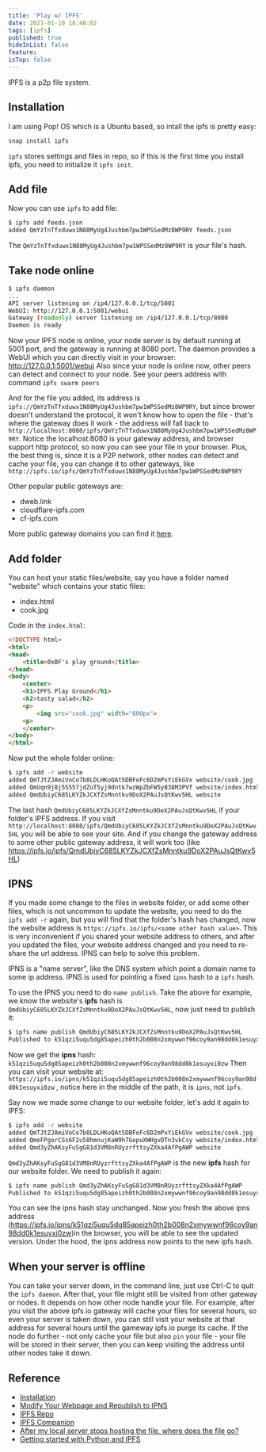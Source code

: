 ```yaml
---
title: 'Play w/ IPFS'
date: 2021-01-10 18:48:02
tags: [ipfs]
published: true
hideInList: false
feature: 
isTop: false
---
```

IPFS is a p2p file system.

## Installation
I am using Pop! OS which is a Ubuntu based, so intall the ipfs is pretty easy:
```bash
snap install ipfs
```
`ipfs` stores settings and files in repo, so if this is the first time you install ipfs, you need to initialize it `ipfs init`.

## Add file 
Now you can use `ipfs` to add file:
```bash
$ ipfs add feeds.json
added QmYzTnTfxduwx1N88MyUg4Jushbm7pw1WPSSedMz8WP9RY feeds.json
```

The `QmYzTnTfxduwx1N88MyUg4Jushbm7pw1WPSSedMz8WP9RY` is your file's hash.

## Take node online
```bash
$ ipfs daemon
...
API server listening on /ip4/127.0.0.1/tcp/5001
WebUI: http://127.0.0.1:5001/webui
Gateway (readonly) server listening on /ip4/127.0.0.1/tcp/8080
Daemon is ready
```
Now your IPFS node is online, your node server is by default running at 5001 port, and the gateway is running at 8080 port. The daemon provides a WebUI which you can directly visit in your browser: http://127.0.0.1:5001/webui
Also since your node is online now, other peers can detect and connect to your node.
See your peers address with command `ipfs swarm peers`

And for the file you added, its address is `ipfs://QmYzTnTfxduwx1N88MyUg4Jushbm7pw1WPSSedMz8WP9RY`, but since brower doesn't understand the protocol, it won't know how to open the file - that's where the gateway does it work - the address will fall back to `http://localhost:8080/ipfs/QmYzTnTfxduwx1N88MyUg4Jushbm7pw1WPSSedMz8WP9RY`. Notice the localhost:8080 is your gateway address, and browser support http protocol, so now you can see your file in your browser. Plus, the best thing is, since it is a P2P network, other nodes can detect and cache your file, you can change it to other gateways, like `http://ipfs.io/ipfs/QmYzTnTfxduwx1N88MyUg4Jushbm7pw1WPSSedMz8WP9RY`

Other popular public gateways are:
* dweb.link
* cloudflare-ipfs.com
* cf-ipfs.com

More public gateway domains you can find it [here](https://ipfs.github.io/public-gateway-checker/).

## Add folder
You can host your static files/website, say you have a folder named "website" which contains your static files:
* index.html
* cook.jpg

Code in the `index.html`:
```html
<!DOCTYPE html>
<html>
<head>
    <title>0xBF's play ground</title>
</head>
<body>
    <center>
    <h1>IPFS Play Ground</h1>
    <h2>tasty salad</h2>
    <p>
        <img src="cook.jpg" width="600px">
    <p>
    </center>
</body>
</html>
```
Now put the whole folder online:
```bash
$ ipfs add -r website
added QmTJtZJAmiVoCo7b8LDLHKoQAt5DBFeFc6D2mPxYiEkGVx website/cook.jpg
added QmUqn9j8j5S557jdZuT5yj9dntk7wzWpZbFW5y838M3PVf website/index.html
added QmdUbiyC685LKYZkJCXfZsMnntku9DoX2PAuJsQtKwv5HL website
```
The last hash `QmdUbiyC685LKYZkJCXfZsMnntku9DoX2PAuJsQtKwv5HL` if your folder's IPFS address. If you visit `http://localhost:8080/ipfs/QmdUbiyC685LKYZkJCXfZsMnntku9DoX2PAuJsQtKwv5HL` you will be able to see your site. And if you change the gateway address to some other public gateway address, it will work too (like https://ipfs.io/ipfs/QmdUbiyC685LKYZkJCXfZsMnntku9DoX2PAuJsQtKwv5HL)

## IPNS
If you made some change to the files in website folder, or add some other files, which is not uncommon to update the website, you need to do the `ipfs add -r` again, but you will find that the folder's hash has changed, now the website address is `https://ipfs.io/ipfs/<some other hash value>`. This is very inconvenient if you shared your website address to others, and after you updated the files, your website address changed and you need to re-share the url address. IPNS can help to solve this problem.

IPNS is a "name server", like the DNS system which point a domain name to some ip address. IPNS is used for pointing a fixed `ipns` hash to a `ipfs` hash.

To use the IPNS you need to do `name publish`. Take the above for example, we know the website's **ipfs** hash is `QmdUbiyC685LKYZkJCXfZsMnntku9DoX2PAuJsQtKwv5HL`, now just need to publish it:
```bash
$ ipfs name publish QmdUbiyC685LKYZkJCXfZsMnntku9DoX2PAuJsQtKwv5HL
Published to k51qzi5uqu5dg85apeizh0th2b008n2xmywwnf96coy9an98dd0k1esuyxi0zw: /ipfs/QmdUbiyC685LKYZkJCXfZsMnntku9DoX2PAuJsQtKwv5HL
```
Now we get the **ipns** hash: `k51qzi5uqu5dg85apeizh0th2b008n2xmywwnf96coy9an98dd0k1esuyxi0zw`
Then you can visit your website at: `https://ipfs.io/ipns/k51qzi5uqu5dg85apeizh0th2b008n2xmywwnf96coy9an98dd0k1esuyxi0zw` , notice here in the middle of the path, it is `ipns`, not `ipfs`.

Say now we made some change to our website folder, let's add it again to IPFS:
```bash
$ ipfs add -r website
added QmTJtZJAmiVoCo7b8LDLHKoQAt5DBFeFc6D2mPxYiEkGVx website/cook.jpg
added QmeFPgorCSs6F2u58hmnujKaW9h7GopuXWHgvDTn3vkCsy website/index.html
added Qmd3yZhAKsyFuSgG81d3VM8nRUyzrfttsyZXka4AfPgAWP website
```
`Qmd3yZhAKsyFuSgG81d3VM8nRUyzrfttsyZXka4AfPgAWP` is the new **ipfs** hash for our website folder. We need to publish it again:
```bash
$ ipfs name publish Qmd3yZhAKsyFuSgG81d3VM8nRUyzrfttsyZXka4AfPgAWP
Published to k51qzi5uqu5dg85apeizh0th2b008n2xmywwnf96coy9an98dd0k1esuyxi0zw: /ipfs/Qmd3yZhAKsyFuSgG81d3VM8nRUyzrfttsyZXka4AfPgAWP
```
You can see the ipns hash stay unchanged. Now you fresh the above ipns address (https://ipfs.io/ipns/k51qzi5uqu5dg85apeizh0th2b008n2xmywwnf96coy9an98dd0k1esuyxi0zw)in the browser, you will be able to see the updated version. Under the hood, the ipns address now points to the new ipfs hash.

## When your server is offline
You can take your server down, in the command line, just use Ctrl-C to quit the `ipfs daemon`. After that, your file might still be visited from other gateway or nodes. It depends on how other node handle your file. For example, after you visit the above ipfs.io gateway will cache your files for several hours, so even your server is taken down, you can still visit your website at that address for several hours until the gameway ipfs.io purge its cache. If the node do further - not only cache your file but also `pin` your file - your file will be stored in their server, then you can keep visiting the address until other nodes take it down.


## Reference
* [Installation](https://docs.ipfs.io/install/command-line/)
* [Modify Your Webpage and Republish to IPNS](https://dweb-primer.ipfs.io/publishing-changes/modify-republish)
* [IPFS Repo](https://github.com/ipfs/ipfs)
* [IPFS Companion](https://docs.ipfs.io/install/ipfs-companion/)
* [After my local server stops hosting the file, where does the file go?](https://discuss.ipfs.io/t/after-my-local-server-stops-hosting-the-file-where-does-the-file-go/1438)
* [Getting started with Python and IPFS](https://medium.com/python-pandemonium/getting-started-with-python-and-ipfs-94d14fdffd10)

